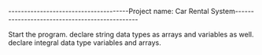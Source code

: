 --------------------------------------Project name: Car Rental System-----------------------------------------------





Start the program.
declare string data types as arrays and  variables as well.
declare integral data type variables and arrays.
